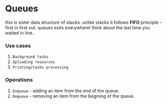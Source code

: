 # Queues

this is sister data structure of stacks. unlike stacks it follows **FIFO** principle - first in first out.
queues exits everywhere! think about the last time you waited in line..

### Use cases

1. `Background tasks`
2. `Uploading resources`
3. `Printing/tasks processing`

### Operations

1. `Enqueue` - adding an item from the end of the queue.
2. `Dequeue` - removing an item from the begining of the queue.
